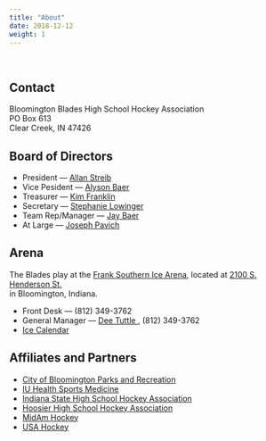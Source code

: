 ```yaml
---
title: "About"
date: 2018-12-12
weight: 1
---
```


<div class="sponsorcontainer">
  <a id="about-a1" href="#"><img id="about-s1" class="image sponsor"></a>
  <a id="about-a2" href="#"><img id="about-s2" class="image sponsor"></a>
</div>

Contact
-------
Bloomington Blades High School Hockey Association  
PO Box 613  
Clear Creek, IN 47426

Board of Directors
------------------
* President &mdash; [Allan Streib <span class="icon fa-envelope-o"></span>](mailto:astreib@bloomingtonblades.com)
* Vice Pesident &mdash; [Alyson Baer <span class="icon fa-envelope-o"></span>](mailto:alysonebaer@gmail.com)
* Treasurer &mdash; [Kim Franklin <span class="icon fa-envelope-o"></span>](mailto:kafranklin4@gmail.com)
* Secretary &mdash; [Stephanie Lowinger <span class="icon fa-envelope-o"></span>](mailto:stephanielowinger@gmail.com)
* Team Rep/Manager &mdash; [Jay Baer <span class="icon fa-envelope-o"></span>](mailto:jbaer@bloomingtonblades.com)
* At Large &mdash; [Joseph Pavich <span class="icon fa-envelope-o"></span>](mailto:jpavich1@iuhealth.org)

Arena
-----
The Blades play at the [Frank Southern Ice Arena][rink], located at
[2100 S. Henderson St. <span class="icon fa-map-marker"></span>][map]  
in Bloomington, Indiana.

- Front Desk &mdash; (812) 349-3762
- General Manager &mdash; [Dee Tuttle <span class="icon fa-envelope-o"></span>][dee], (812) 349-3762  
- [Ice Calendar <span class="icon fa-calendar"></span>][rinkcal]

Affiliates and Partners
-----------------------

* [City of Bloomington Parks and Recreation][parks]
* [IU Health Sports Medicine][iuhealth]
* [Indiana State High School Hockey Association][ishsha]
* [Hoosier High School Hockey Association][hhsha]
* [MidAm Hockey][midam]
* [USA Hockey][usa]


[rink]: https://bloomington.in.gov/parks/facilities/frank-southern
[dee]: mailto:tuttled@bloomington.in.gov
[map]: https://www.google.com/maps/place/2100+S+Henderson+St,+Bloomington,+IN+47401/@39.1412293,-86.529133,17z/data=!3m1!4b1!4m5!3m4!1s0x886c66590dd701f1:0x2c4224b76654f9a2!8m2!3d39.1412252!4d-86.526939
[rinkcal]: https://calendar.google.com/calendar/embed?src=bloomington.in.gov_v7slvuin2lg2uajqbna2hbkts0@group.calendar.google.com&ctz=America/New_York
[parks]: https://bloomington.in.gov/parks
[iuhealth]: http://iuhealth.org/sports-medicine/
[ishsha]: http://www.ishsha.com
[hhsha]: http://www.ishsha.com/page/show/2687141-hoosier-championship
[midam]: http://www.midamhockey.com/
[usa]: http://www.usahockey.com/
